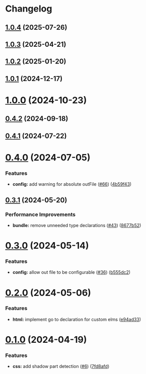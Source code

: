 # Changelog

## [1.0.4](https://github.com/stencil-community/stencil-web-types/compare/v1.0.3...v1.0.4) (2025-07-26)

## [1.0.3](https://github.com/stencil-community/stencil-web-types/compare/v1.0.2...v1.0.3) (2025-04-21)

## [1.0.2](https://github.com/stencil-community/stencil-web-types/compare/v1.0.1...v1.0.2) (2025-01-20)

## [1.0.1](https://github.com/stencil-community/stencil-web-types/compare/v1.0.0...v1.0.1) (2024-12-17)

# [1.0.0](https://github.com/stencil-community/stencil-web-types/compare/v0.4.2...v1.0.0) (2024-10-23)

## [0.4.2](https://github.com/stencil-community/stencil-web-types/compare/v0.4.1...v0.4.2) (2024-09-18)

## [0.4.1](https://github.com/stencil-community/stencil-web-types/compare/v0.4.0...v0.4.1) (2024-07-22)

# [0.4.0](https://github.com/stencil-community/stencil-web-types/compare/v0.3.1...v0.4.0) (2024-07-05)


### Features

* **config:** add warning for absolute outFile ([#66](https://github.com/stencil-community/stencil-web-types/issues/66)) ([4b59f43](https://github.com/stencil-community/stencil-web-types/commit/4b59f434f6befa7a0ad20f832aca80cf1da1527a))

## [0.3.1](https://github.com/stencil-community/stencil-web-types/compare/v0.3.0...v0.3.1) (2024-05-20)


### Performance Improvements

* **bundle:** remove unneeded  type declarations ([#43](https://github.com/stencil-community/stencil-web-types/issues/43)) ([8677b52](https://github.com/stencil-community/stencil-web-types/commit/8677b5266be99eb972cf9991838f10ac3ad8b071))

# [0.3.0](https://github.com/stencil-community/stencil-web-types/compare/v0.2.0...v0.3.0) (2024-05-14)


### Features

* **config:** allow out file to be configurable ([#36](https://github.com/stencil-community/stencil-web-types/issues/36)) ([b555dc2](https://github.com/stencil-community/stencil-web-types/commit/b555dc27a3d367b29cae8716aa73135de0d4d57c))

# [0.2.0](https://github.com/stencil-community/stencil-web-types/compare/v0.1.0...v0.2.0) (2024-05-06)


### Features

* **html:** implement go to declaration for custom elms ([e94ad33](https://github.com/stencil-community/stencil-web-types/commit/e94ad33117e7c8ad9a81579e2d3f5abc608eab5d))

# [0.1.0](https://github.com/stencil-community/stencil-web-types/compare/v0.0.0...v0.1.0) (2024-04-19)


### Features

* **css:** add shadow part detection ([#6](https://github.com/stencil-community/stencil-web-types/issues/6)) ([7fd8afd](https://github.com/stencil-community/stencil-web-types/commit/7fd8afd719bc6325349c6be2e1dd109aff2706a7))
